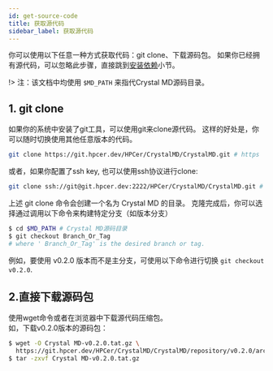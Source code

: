 ```yaml
---
id: get-source-code
title: 获取源代码
sidebar_label: 获取源代码
---
```


你可以使用以下任意一种方式获取代码：git clone、下载源码包。
如果你已经拥有源代码，可以忽略此步骤，直接跳到[安装依赖](install_dep)小节。

!> 注：该文档中均使用 `$MD_PATH` 来指代Crystal MD源码目录。

## 1. git clone
如果你的系统中安装了git工具，可以使用git来clone源代码。
这样的好处是，你可以随时切换使用其他任意版本的代码。
```bash
git clone https://git.hpcer.dev/HPCer/CrystalMD/CrystalMD.git # https
```

或者，如果你配置了ssh key, 也可以使用ssh协议进行clone:
```bash
git clone ssh://git@git.hpcer.dev:2222/HPCer/CrystalMD/CrystalMD.git # ssh
```

上述 git clone 命令会创建一个名为 Crystal MD 的目录。
克隆完成后，你可以选择通过调用以下命令来构建特定分支（如版本分支）
```bash
$ cd $MD_PATH # Crystal MD源码目录
$ git checkout Branch_Or_Tag
# where ' Branch_Or_Tag' is the desired branch or tag.
```
例如，要使用 v0.2.0 版本而不是主分支，可使用以下命令进行切换 `git checkout v0.2.0`.

## 2.直接下载源码包
使用wget命令或者在浏览器中下载源代码压缩包。  
如，下载v0.2.0版本的源码包：
```bash
$ wget -O Crystal MD-v0.2.0.tat.gz \
  https://git.hpcer.dev/HPCer/CrystalMD/CrystalMD/repository/v0.2.0/archive.tar.gz
$ tar -zxvf Crystal MD-v0.2.0.tat.gz
```

